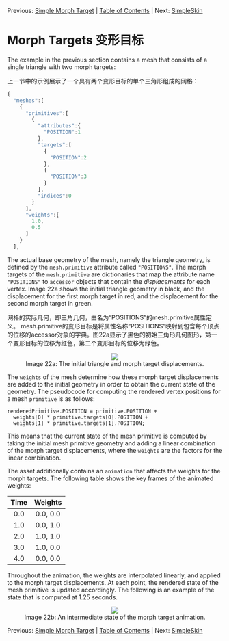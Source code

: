 Previous: [Simple Morph Target](gltfTutorial_017_SimpleMorphTarget.md) | [Table of Contents](README.md) | Next: [SimpleSkin](gltfTutorial_019_SimpleSkin.md)

# Morph Targets  变形目标

The example in the previous section contains a mesh that consists of a single triangle with two morph targets:

上一节中的示例展示了一个具有两个变形目标的单个三角形组成的网格：

```javascript
{
  "meshes":[
    {
      "primitives":[
        {
          "attributes":{
            "POSITION":1
          },
          "targets":[
            {
              "POSITION":2
            },
            {
              "POSITION":3
            }
          ],
          "indices":0
        }
      ],
      "weights":[
        1.0,
        0.5
      ]
    }
  ],
```


The actual base geometry of the mesh, namely the triangle geometry, is defined by the `mesh.primitive` attribute called `"POSITIONS"`. The morph targets of the `mesh.primitive` are dictionaries that map the attribute name `"POSITIONS"` to `accessor` objects that contain the *displacements* for each vertex. Image 22a shows the initial triangle geometry in black, and the displacement for the first morph target in red, and the displacement for the second morph target in green.

网格的实际几何，即三角几何，由名为“POSITIONS”的mesh.primitive属性定义。 mesh.primitive的变形目标是将属性名称“POSITIONS”映射到包含每个顶点的位移的accessor对象的字典。图22a显示了黑色的初始三角形几何图形，第一个变形目标的位移为红色，第二个变形目标的位移为绿色。

<p align="center">
<img src="images/simpleMorphInitial.png" /><br>
<a name="simpleMorphInitial-png"></a>Image 22a: The initial triangle and morph target displacements.
</p>

The `weights` of the mesh determine how these morph target displacements are added to the initial geometry in order to obtain the current state of the geometry. The pseudocode for computing the rendered vertex positions for a mesh `primitive` is as follows:
```
renderedPrimitive.POSITION = primitive.POSITION + 
  weights[0] * primitive.targets[0].POSITION +
  weights[1] * primitive.targets[1].POSITION;
```

This means that the current state of the mesh primitive is computed by taking the initial mesh primitive geometry and adding a linear combination of the morph target displacements, where the `weights` are the factors for the linear combination.

The asset additionally contains an `animation` that affects the weights for the morph targets. The following table shows the key frames of the animated weights:

| Time | Weights   |
|:----:|:---------:|
|  0.0 | 0.0, 0.0  |
|  1.0 | 0.0, 1.0  |
|  2.0 | 1.0, 1.0  |
|  3.0 | 1.0, 0.0  |
|  4.0 | 0.0, 0.0  |


Throughout the animation, the weights are interpolated linearly, and applied to the morph target displacements. At each point, the rendered state of the mesh primitive is updated accordingly. The following is an example of the state that is computed at 1.25 seconds.

<p align="center">
<img src="images/simpleMorphIntermediate.png" /><br>
<a name="simpleMorphIntermediate-png"></a>Image 22b: An intermediate state of the morph target animation.
</p>




Previous: [Simple Morph Target](gltfTutorial_017_SimpleMorphTarget.md) | [Table of Contents](README.md) | Next: [SimpleSkin](gltfTutorial_019_SimpleSkin.md)







